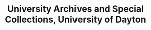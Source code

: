 ---
layout: repo
title: "University Archives and Special Collections, University of Dayton"
id: 487
permalink: repos/487/
---
